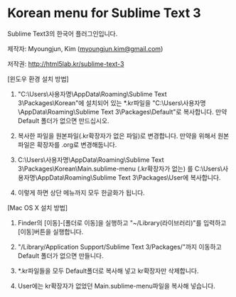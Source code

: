 Korean menu for Sublime Text 3
===============================

Sublime Text3의 한국어 플러그인입니다.

제작자: Myoungjun, Kim (myoungjun.kim@gmail.com)

저작권: http://html5lab.kr/sublime-text-3


[윈도우 환경 설치 방법]

1. "C:\Users\사용자명\AppData\Roaming\Sublime Text 3\Packages\Korean"에 설치되어 있는 *.kr파일을 
  "C:\Users\사용자명\AppData\Roaming\Sublime Text 3\Packages\Default"로 복사합니다. 
  만약 Default 폴더가 없으면 만드십시오.


2. 복사한 파일을 원본파일(.kr확장자가 없은 파일)로 변경합니다. 만약을 위해서 원본파일은 확장자를 
  .org로 변경해둡니다.


3. C:\Users\사용자명\AppData\Roaming\Sublime Text 3\Packages\Korean\Main.sublime-menu (.kr확장자가 없는)
  를 C:\Users\사용자명\AppData\Roaming\Sublime Text 3\Packages\User에 복사합니다.
  

4. 이렇게 하면 상단 메뉴까지 모두 한글화가 됩니다.


[Mac OS X 설치 방법]

1. Finder의 [이동]-[폴더로 이동]을 실행하고 "~/Library(라이브러리)"를 입력하고 [이동]버튼을 실행합니다.


2. "/Library/Application Support/Sublime Text 3/Packages/"까지 이동하고 Default 폴더가 없으면 만들니다.


3.  *.kr파일들을 모두 Default폴더로 복사해 넣고 kr확장자만 삭제합니다.


4. User에는 kr확장자가 없었던 Main.sublime-menu파일을 복사해 넣습니다. 


